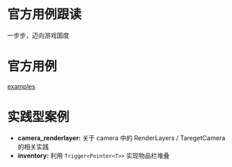 # 官方用例跟读
一步步，迈向游戏国度

# 官方用例
[examples](https://github.com/byronzr/learn_bevy/tree/main/examples)

# 实践型案例
* **camera_renderlayer:** 关于 camera 中的 RenderLayers / TaregetCamera 的相关实践
* **inventory:** 利用 `Trigger<Pointer<T>>` 实现物品栏堆叠
	
	






